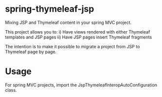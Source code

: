 
spring-thymeleaf-jsp
====================

Mixing JSP and Thymeleaf content in your spring MVC project.

This project allows you to:
 i) Have views rendered with either Thymeleaf templates and JSP pages
 ii) Have JSP pages insert Thymeleaf fragments

The intention is to make it possible to migrate a project from JSP to Thymeleaf
page by page. 

Usage
=====

For spring MVC projects, import the JspThymeleafInteropAutoConfiguration class.